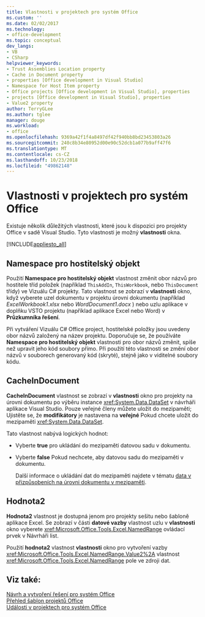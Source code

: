 ```yaml
---
title: Vlastnosti v projektech pro systém Office
ms.custom: ''
ms.date: 02/02/2017
ms.technology:
- office-development
ms.topic: conceptual
dev_langs:
- VB
- CSharp
helpviewer_keywords:
- Trust Assemblies Location property
- Cache in Document property
- properties [Office development in Visual Studio]
- Namespace for Host Item property
- Office projects [Office development in Visual Studio], properties
- projects [Office development in Visual Studio], properties
- Value2 property
author: TerryGLee
ms.author: tglee
manager: douge
ms.workload:
- office
ms.openlocfilehash: 9369a42f1f4a8497df42f940bb8bd23453803a26
ms.sourcegitcommit: 240c8b34e80952d00e90c52dcb1a077b9aff47f6
ms.translationtype: MT
ms.contentlocale: cs-CZ
ms.lasthandoff: 10/23/2018
ms.locfileid: "49862148"
---
```

# <a name="properties-in-office-projects"></a>Vlastnosti v projektech pro systém Office
  Existuje několik důležitých vlastnosti, které jsou k dispozici pro projekty Office v sadě Visual Studio. Tyto vlastnosti je možný **vlastnosti** okna.  
  
 [!INCLUDE[appliesto_all](../vsto/includes/appliesto-all-md.md)]  
  
## <a name="namespace-for-host-item"></a>Namespace pro hostitelský objekt  
 Použití **Namespace pro hostitelský objekt** vlastnost změnit obor názvů pro hostitele tříd položek (například `ThisAddIn`, `ThisWorkbook`, nebo `ThisDocument` třídy) ve Vizuálu C# projekty. Tato vlastnost se zobrazí v **vlastnosti** okno, když vyberete uzel dokumentu v projektu úrovni dokumentu (například *ExcelWorkbook1.xlsx* nebo *WordDocument1.docx* ) nebo uzlu aplikace v doplňku VSTO projektu (například aplikace Excel nebo Word) v **Průzkumníka řešení**.  
  
 Při vytváření Vizuálu C# Office project, hostitelské položky jsou uvedeny obor názvů založený na název projektu. Doporučuje se, že používáte **Namespace pro hostitelský objekt** vlastnosti pro obor názvů změnit, spíše než upravit jeho kód soubory přímo. Při použití této vlastnosti se změní obor názvů v souborech generovaný kód (skryté), stejně jako v viditelné soubory kódu.  
  
## <a name="cacheindocument"></a>CacheInDocument  
 **CacheInDocument** vlastnost se zobrazí v **vlastnosti** okno pro projekty na úrovni dokumentu po výběru instance <xref:System.Data.DataSet> v návrháři aplikace Visual Studio. Pouze veřejné členy můžete uložit do mezipaměti; Ujistěte se, že **modifikátory** je nastavena na **veřejné** Pokud chcete uložit do mezipaměti <xref:System.Data.DataSet>.  
  
 Tato vlastnost nabývá logických hodnot:  
  
- Vyberte **true** pro ukládání do mezipaměti datovou sadu v dokumentu.  
  
- Vyberte **false** Pokud nechcete, aby datovou sadu do mezipaměti v dokumentu.  
  
  Další informace o ukládání dat do mezipaměti najdete v tématu [data v přizpůsobeních na úrovni dokumentu v mezipaměti](../vsto/cached-data-in-document-level-customizations.md).  
  
## <a name="value2"></a>Hodnota2  
 **Hodnota2** vlastnost je dostupná jenom pro projekty sešitu nebo šabloně aplikace Excel. Se zobrazí v části **datové vazby** vlastnost uzlu v **vlastnosti** okno vyberete <xref:Microsoft.Office.Tools.Excel.NamedRange> ovládací prvek v Návrháři list.  
  
 Použití **hodnota2** vlastnost **vlastnosti** okno pro vytvoření vazby <xref:Microsoft.Office.Tools.Excel.NamedRange.Value2%2A> vlastnost <xref:Microsoft.Office.Tools.Excel.NamedRange> pole ve zdroji dat.  
  
## <a name="see-also"></a>Viz také:  
 [Návrh a vytvoření řešení pro systém Office](../vsto/designing-and-creating-office-solutions.md)   
 [Přehled šablon projektů Office](../vsto/office-project-templates-overview.md)   
 [Události v projektech pro systém Office](../vsto/events-in-office-projects.md)  
  
  